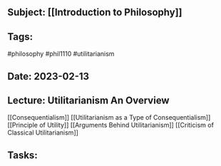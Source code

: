 ## Subject: [[Introduction to Philosophy]]
## Tags:
#philosophy #phil1110 #utilitarianism
## Date: 2023-02-13
## Lecture: Utilitarianism An Overview

[[Consequentialism]]
[[Utilitarianism as a Type of Consequentialism]]
[[Principle of Utility]]
[[Arguments Behind Utilitarianism]]
[[Criticism of Classical Utilitarianism]]


## Tasks: